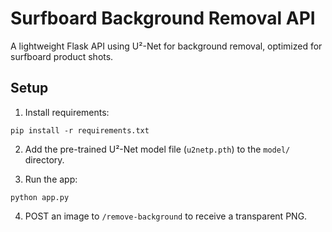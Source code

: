 # Surfboard Background Removal API

A lightweight Flask API using U²-Net for background removal, optimized for surfboard product shots.

## Setup

1. Install requirements:

```
pip install -r requirements.txt
```

2. Add the pre-trained U²-Net model file (`u2netp.pth`) to the `model/` directory.

3. Run the app:

```
python app.py
```

4. POST an image to `/remove-background` to receive a transparent PNG.